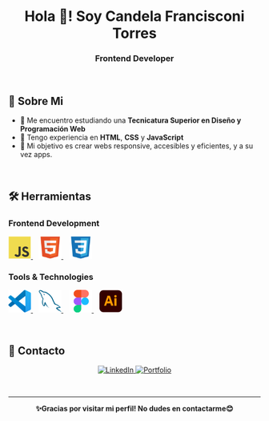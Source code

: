 <h1 align="center">Hola 👋! Soy Candela Francisconi Torres</h1>
<h3 align="center">Frontend Developer</h3>

<br>

## 🚀 Sobre Mi
- 🌱 Me encuentro estudiando una **Tecnicatura Superior en Diseño y Programación Web**
- 💼 Tengo experiencia en **HTML**, **CSS** y **JavaScript**
- 🎯 Mi objetivo es crear webs responsive, accesibles y eficientes, y a su vez apps.

<br>

## 🛠️ Herramientas

### Frontend Development
<p align="left">
  <a href="https://www.w3schools.com/js/" target="_blank" rel="noreferrer"> 
    <img src="https://raw.githubusercontent.com/devicons/devicon/master/icons/javascript/javascript-original.svg" alt="javascript" width="45" height="45"/> </a>&nbsp;&nbsp;
  <a href="www.w3schools.com/html/" target="_blank" rel="noreferrer"> 
    <img src="https://raw.githubusercontent.com/devicons/devicon/master/icons/html5/html5-original.svg" alt="html5" width="45" height="45"/> </a>&nbsp;&nbsp;
  <a href="https://www.w3schools.com/css/" target="_blank" rel="noreferrer"> 
    <img src="https://raw.githubusercontent.com/devicons/devicon/master/icons/css3/css3-original.svg" alt="css3" width="45" height="45"/> </a>
</p>


### Tools & Technologies
<p align="left">
  <a href="https://code.visualstudio.com/" target="_blank" rel="noreferrer"> 
    <img src="https://raw.githubusercontent.com/devicons/devicon/master/icons/vscode/vscode-original.svg" alt="vscode" width="45" height="45"/> </a>&nbsp;&nbsp;
   <a href="https://www.mysql.com/" target="_blank" rel="noreferrer"> 
    <img src="https://raw.githubusercontent.com/devicons/devicon/master/icons/mysql/mysql-original.svg" alt="mysql" width="45" height="45"/> </a>&nbsp;&nbsp;
  <a href="https://www.figma.com/" target="_blank" rel="noreferrer"> 
    <img src="https://raw.githubusercontent.com/devicons/devicon/master/icons/figma/figma-original.svg" alt="figma" width="45" height="45"/> </a>&nbsp;&nbsp;
  <a href="https://www.adobe.com/ar/products/illustrator.html" target="_blank" rel="noreferrer"> 
    <img src="https://raw.githubusercontent.com/devicons/devicon/master/icons/illustrator/illustrator-original.svg" alt="adobe-illustrator" width="45" height="45"/> </a>
</p>

<br>


## 🤝 Contacto

<p align="center">
  <a href="https://www.linkedin.com/in/candela-francisconi-torres/" target="_blank">
    <img src="https://img.shields.io/badge/LinkedIn-0077B5?style=for-the-badge&logo=linkedin&logoColor=white" alt="LinkedIn" />
  </a>
  <a href="https://candela-francisconi-torres.netlify.app/" target="_blank">
    <img src="https://img.shields.io/badge/Portfolio-000000?style=for-the-badge&logo=About.me&logoColor=white" alt="Portfolio" />
  </a>
</p>

<br>

---

<p align="center">
  <strong>✨Gracias por visitar mi perfil! No dudes en contactarme😊</strong>
</p>

